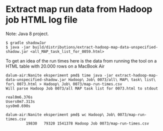 # Extract map run data from Hadoop job HTML log file

Note: Java 8 project.

```
$ gradle shadowJar
$ java -jar build/distributions/extract-hadoop-map-data-unspecified-shadow.jar <all_MAP_task_list_for_0059.html>
```

To get an idea of the run times here is the data from running the tool on a HTML table with 20.000 rows on a MacBook Air

```
dalum-air:Nanite eksperiment pmd$ time java -jar extract-hadoop-map-data-unspecified-shadow.jar Hadoop\ Job\ 0073/all\ MAP\ task\ list\ for\ 0073.html > Hadoop\ Job\ 0073/map-run-times.csv
Will parse Hadoop Job 0073/all MAP task list for 0073.html to stdout

real0m6.376s
Users0m7.313s
sys0m0.690s

dalum-air:Nanite eksperiment pmd$ wc Hadoop\ Job\ 0073/map-run-times.csv 
         19830   79320 1541378 Hadoop Job 0073/map-run-times.csv
```
